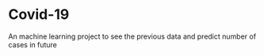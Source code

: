 # Covid-19
An machine learning project to see the previous data and predict number of cases in future
